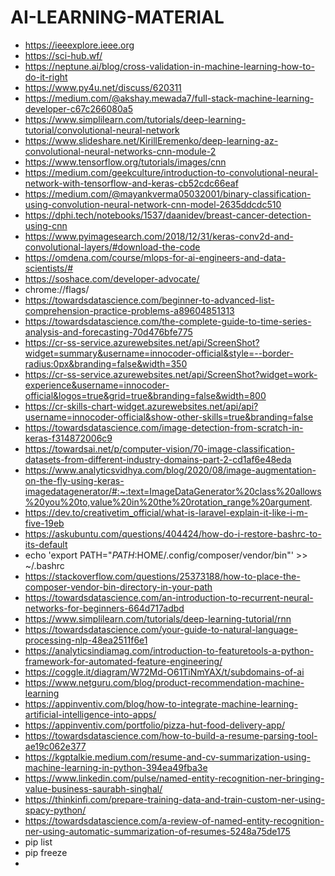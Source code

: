 # AI-LEARNING-MATERIAL
- https://ieeexplore.ieee.org
- https://sci-hub.wf/
- https://neptune.ai/blog/cross-validation-in-machine-learning-how-to-do-it-right
- https://www.py4u.net/discuss/620311
- https://medium.com/@akshay.mewada7/full-stack-machine-learning-developer-c67c266080a5
- https://www.simplilearn.com/tutorials/deep-learning-tutorial/convolutional-neural-network
- https://www.slideshare.net/KirillEremenko/deep-learning-az-convolutional-neural-networks-cnn-module-2
- https://www.tensorflow.org/tutorials/images/cnn
- https://medium.com/geekculture/introduction-to-convolutional-neural-network-with-tensorflow-and-keras-cb52cdc66eaf
- https://medium.com/@mayankverma05032001/binary-classification-using-convolution-neural-network-cnn-model-2635ddcdc510
- https://dphi.tech/notebooks/1537/daanidev/breast-cancer-detection-using-cnn
- https://www.pyimagesearch.com/2018/12/31/keras-conv2d-and-convolutional-layers/#download-the-code
- https://omdena.com/course/mlops-for-ai-engineers-and-data-scientists/#
- https://soshace.com/developer-advocate/
- chrome://flags/
- https://towardsdatascience.com/beginner-to-advanced-list-comprehension-practice-problems-a89604851313
- https://towardsdatascience.com/the-complete-guide-to-time-series-analysis-and-forecasting-70d476bfe775
- https://cr-ss-service.azurewebsites.net/api/ScreenShot?widget=summary&username=innocoder-official&style=--border-radius:0px&branding=false&width=350
- https://cr-ss-service.azurewebsites.net/api/ScreenShot?widget=work-experience&username=innocoder-official&logos=true&grid=true&branding=false&width=800
- https://cr-skills-chart-widget.azurewebsites.net/api/api?username=innocoder-official&show-other-skills=true&branding=false
- https://towardsdatascience.com/image-detection-from-scratch-in-keras-f314872006c9
- https://towardsai.net/p/computer-vision/70-image-classification-datasets-from-different-industry-domains-part-2-cd1af6e48eda
- https://www.analyticsvidhya.com/blog/2020/08/image-augmentation-on-the-fly-using-keras-imagedatagenerator/#:~:text=ImageDataGenerator%20class%20allows%20you%20to,value%20in%20the%20rotation_range%20argument.
- https://dev.to/creativetim_official/what-is-laravel-explain-it-like-i-m-five-19eb
- https://askubuntu.com/questions/404424/how-do-i-restore-bashrc-to-its-default
- echo 'export PATH="$PATH:$HOME/.config/composer/vendor/bin"' >> ~/.bashrc
- https://stackoverflow.com/questions/25373188/how-to-place-the-composer-vendor-bin-directory-in-your-path
- https://towardsdatascience.com/an-introduction-to-recurrent-neural-networks-for-beginners-664d717adbd
- https://www.simplilearn.com/tutorials/deep-learning-tutorial/rnn
- https://towardsdatascience.com/your-guide-to-natural-language-processing-nlp-48ea2511f6e1
- https://analyticsindiamag.com/introduction-to-featuretools-a-python-framework-for-automated-feature-engineering/
- https://coggle.it/diagram/W72Md-O61TiNmYAX/t/subdomains-of-ai
- https://www.netguru.com/blog/product-recommendation-machine-learning
- https://appinventiv.com/blog/how-to-integrate-machine-learning-artificial-intelligence-into-apps/
- https://appinventiv.com/portfolio/pizza-hut-food-delivery-app/
- https://towardsdatascience.com/how-to-build-a-resume-parsing-tool-ae19c062e377
- https://kgptalkie.medium.com/resume-and-cv-summarization-using-machine-learning-in-python-394ea49fba3e
- https://www.linkedin.com/pulse/named-entity-recognition-ner-bringing-value-business-saurabh-singhal/
- https://thinkinfi.com/prepare-training-data-and-train-custom-ner-using-spacy-python/
- https://towardsdatascience.com/a-review-of-named-entity-recognition-ner-using-automatic-summarization-of-resumes-5248a75de175
- pip list 
- pip freeze
- 
